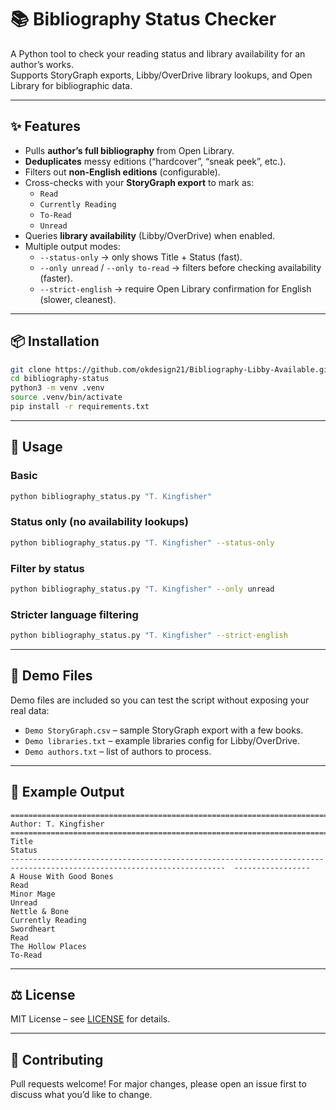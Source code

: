 # 📚 Bibliography Status Checker

A Python tool to check your reading status and library availability for an author’s works.  
Supports StoryGraph exports, Libby/OverDrive library lookups, and Open Library for bibliographic data.  

---

## ✨ Features
- Pulls **author’s full bibliography** from Open Library.  
- **Deduplicates** messy editions (“hardcover”, “sneak peek”, etc.).  
- Filters out **non-English editions** (configurable).  
- Cross-checks with your **StoryGraph export** to mark as:
  - `Read`
  - `Currently Reading`
  - `To-Read`
  - `Unread`  
- Queries **library availability** (Libby/OverDrive) when enabled.  
- Multiple output modes:
  - `--status-only` → only shows Title + Status (fast).  
  - `--only unread` / `--only to-read` → filters before checking availability (faster).  
  - `--strict-english` → require Open Library confirmation for English (slower, cleanest).  

---

## 📦 Installation

```bash
git clone https://github.com/okdesign21/Bibliography-Libby-Available.git
cd bibliography-status
python3 -m venv .venv
source .venv/bin/activate
pip install -r requirements.txt
```

---

## 🔧 Usage

### Basic
```bash
python bibliography_status.py "T. Kingfisher"
```

### Status only (no availability lookups)
```bash
python bibliography_status.py "T. Kingfisher" --status-only
```

### Filter by status
```bash
python bibliography_status.py "T. Kingfisher" --only unread
```

### Stricter language filtering
```bash
python bibliography_status.py "T. Kingfisher" --strict-english
```

---

## 📂 Demo Files

Demo files are included so you can test the script without exposing your real data:

- `Demo StoryGraph.csv` – sample StoryGraph export with a few books.  
- `Demo libraries.txt` – example libraries config for Libby/OverDrive.  
- `Demo authors.txt` – list of authors to process.  

---

## 📝 Example Output

```
================================================================================
Author: T. Kingfisher
================================================================================
Title                                                                                                                   Status           
----------------------------------------------------------------------------------------------------------------------  -----------------
A House With Good Bones                                                                                                 Read
Minor Mage                                                                                                              Unread
Nettle & Bone                                                                                                           Currently Reading
Swordheart                                                                                                              Read
The Hollow Places                                                                                                       To-Read
```

---

## ⚖️ License
MIT License – see [LICENSE](LICENSE) for details.

---

## 🤝 Contributing
Pull requests welcome! For major changes, please open an issue first to discuss what you’d like to change.  
